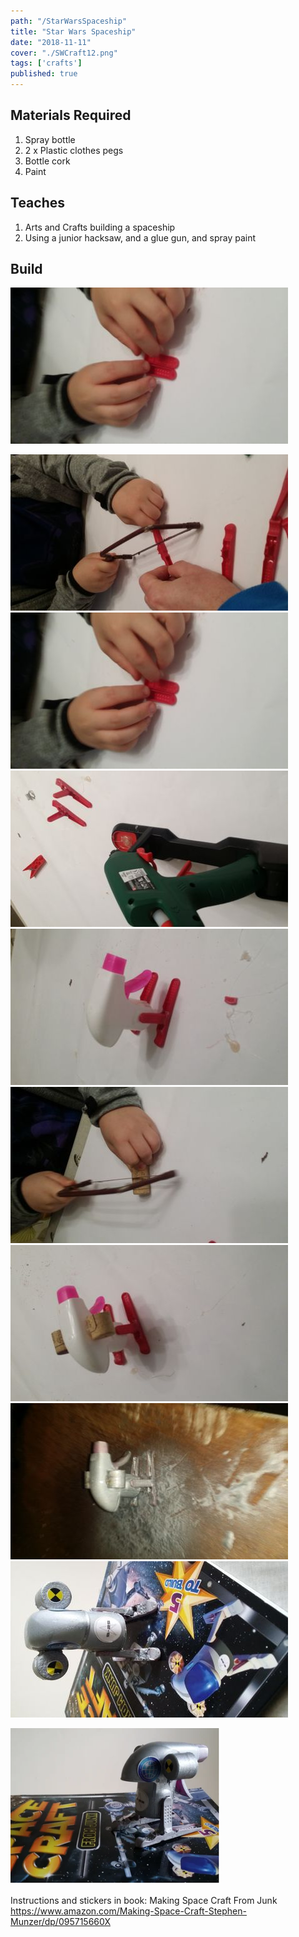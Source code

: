 ```yaml
---
path: "/StarWarsSpaceship"
title: "Star Wars Spaceship"
date: "2018-11-11"
cover: "./SWCraft12.png"
tags: ['crafts']
published: true
---
```


        


## Materials Required

1. Spray bottle
2. 2 x Plastic clothes pegs
3. Bottle cork
4. Paint

## Teaches
1. Arts and Crafts building a spaceship
2. Using a junior hacksaw, and a glue gun, and spray paint
   
## Build 
![](./SWCraft1image.jpeg)

![](./SWCraft2.jpeg)
![](./SWCraft3.jpeg)
![](./SWCraft4.jpeg)
![](./SWCraft6.jpeg)
![](./SWCraft7.jpeg)
![](./SWCraft8.jpeg)
![](./SWCraft9.jpeg)
![](./SWCraft10.jpeg)

![](./SWCraft12.png)


Instructions and stickers in book: Making Space Craft From Junk https://www.amazon.com/Making-Space-Craft-Stephen-Munzer/dp/095715660X